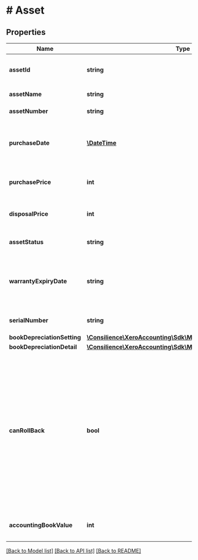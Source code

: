 # # Asset

## Properties

Name | Type | Description | Notes
------------ | ------------- | ------------- | -------------
**assetId** | **string** | The Xero-generated Id for the asset | 
**assetName** | **string** | The name of the asset | 
**assetNumber** | **string** | Must be unique. | [optional] 
**purchaseDate** | [**\DateTime**](\DateTime.md) | The date the asset was purchased YYYY-MM-DD | [optional] 
**purchasePrice** | **int** | The purchase price of the asset | [optional] 
**disposalPrice** | **int** | The price the asset was disposed at | [optional] 
**assetStatus** | **string** | See Asset Status Codes. | [optional] 
**warrantyExpiryDate** | **string** | The date the asset’s warranty expires (if needed) YYYY-MM-DD | [optional] 
**serialNumber** | **string** | The asset&#39;s serial number | [optional] 
**bookDepreciationSetting** | [**\Consilience\XeroAccounting\Sdk\Model\BookDepreciationSetting**](BookDepreciationSetting.md) |  | 
**bookDepreciationDetail** | [**\Consilience\XeroAccounting\Sdk\Model\BookDepreciationDetail**](BookDepreciationDetail.md) |  | [optional] 
**canRollBack** | **bool** | Boolean to indicate whether depreciation can be rolled back for this asset individually. This is true if it doesn&#39;t have &#39;legacy&#39; journal entries and if there is no lock period that would prevent this asset from rolling back. | [optional] 
**accountingBookValue** | **int** | The accounting value of the asset | [optional] 

[[Back to Model list]](../../README.md#documentation-for-models) [[Back to API list]](../../README.md#documentation-for-api-endpoints) [[Back to README]](../../README.md)


